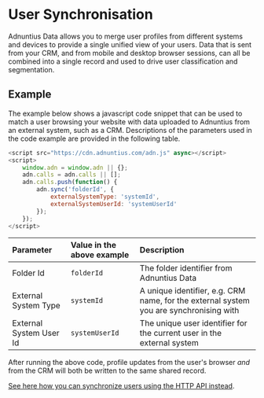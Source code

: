 # User Synchronisation

Adnuntius Data allows you to merge user profiles from different systems and devices to provide a single unified view of your users. Data that is sent from your CRM, and from mobile and desktop browser sessions, can all be combined into a single record and used to drive user classification and segmentation.

## Example

The example below shows a javascript code snippet that can be used to match a user browsing your website with data uploaded to Adnuntius from an external system, such as a CRM. Descriptions of the parameters used in the code example are provided in the following table.

```javascript
<script src="https://cdn.adnuntius.com/adn.js" async></script>
<script>
    window.adn = window.adn || {};
    adn.calls = adn.calls || [];
    adn.calls.push(function() {
        adn.sync('folderId', {
            externalSystemType: 'systemId', 
            externalSystemUserId: 'systemUserId'
        });
    });
</script>
```

| Parameter | Value in the above example | Description |
| :--- | :--- | :--- |
| Folder Id | `folderId` | The folder identifier from Adnuntius Data |
| External System Type | `systemId` | A unique identifier, e.g. CRM name, for the external system you are synchronising with |
| External System User Id | `systemUserId` | The unique user identifier for the current user in the external system |

After running the above code, profile updates from the user's browser _and_ from the CRM will both be written to the same shared record.

[See here how you can synchronize users using the HTTP API instead](../http/sync.md).

